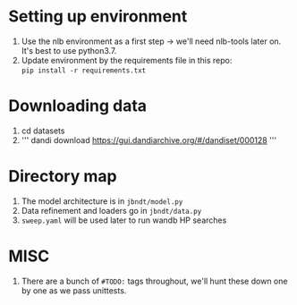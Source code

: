 # Setting up environment
1. Use the nlb environment as a first step -> we'll need nlb-tools later on. It's best to use python3.7.
2. Update environment by the requirements file in this repo: <br>
```pip install -r requirements.txt```
# Downloading data
1. cd datasets
2. ''' dandi download https://gui.dandiarchive.org/#/dandiset/000128 '''
# Directory map
1. The model architecture is in ```jbndt/model.py```
2. Data refinement and loaders go in ```jbndt/data.py```
3. `sweep.yaml` will be used later to run wandb HP searches
# MISC
1. There are a bunch of `#TODO:` tags throughout, we'll hunt these down one by one as we pass unittests.